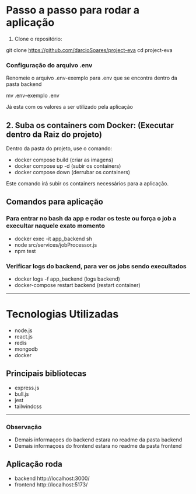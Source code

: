 # Passo a passo para rodar a aplicação

1. Clone o repositório:

git clone https://github.com/darcioSoares/project-eva
cd project-eva

### Configuração do arquivo .env

Renomeie o arquivo .env-exemplo para .env que se encontra dentro da pasta backend

mv .env-exemplo .env

Já esta com os valores a ser utilizado pela aplicação

## 2. Suba os containers com Docker: (Executar dentro da Raiz do projeto)

Dentro da pasta do projeto, use o comando:

- docker compose build (criar as imagens)
- docker compose up -d (subir os containers)
- docker compose down (derrubar os containers)

Este comando irá subir os containers necessários para a aplicação.


## Comandos para aplicação
### Para entrar no bash da app e rodar os teste ou força o job a execultar naquele exato momento
- docker exec -it app_backend sh
- node src/services/jobProcessor.js
- npm test

### Verificar logs do backend, para ver os jobs sendo execultados
- docker logs -f app_backend (logs backend)
- docker-compose restart backend (restart container)

--------------------------------------------------------------------------------
# Tecnologias Utilizadas
- node.js
- react.js
- redis
- mongodb
- docker

## Principais bibliotecas
- express.js
- bull.js
- jest
- tailwindcss

--------------------------------------------------------------------------------

### Observação 
- Demais informaçoes do backend estara no readme da pasta backend
- Demais informaçoes do frontend estara no readme da pasta frontend

## Aplicação roda
- backend  http://localhost:3000/
- frontend http://localhost:5173/

